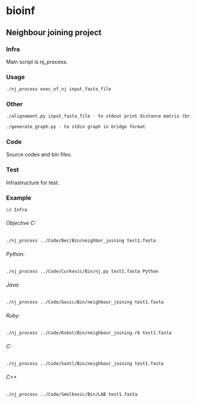 bioinf
======

## Neighbour joining project

### Infra

Main script is nj_process.

### Usage

```sh
./nj_process exec_of_nj input_fasta_file
```

### Other

```sh
./alignament.py input_fasta_file - to stdout print distance matrix (bridges)
```

```sh
./generate_graph.py - to stdin graph in bridge format
```

### Code

Source codes and bin files.

### Test

Infrastructure for test.

### Example

```sh
cd Infra
```

###### Objective C:
```sh
./nj_process ../Code/Bec/Bin/neighbor_joining test1.fasta
```
###### Python:
```sh
./nj_process ../Code/Curkovic/Bin/nj.py test1.fasta Python
```

###### Java:
```sh
./nj_process ../Code/Gasic/Bin/neighbour_joining test1.fasta 
```

###### Ruby:
```sh
./nj_process ../Code/Kokot/Bin/neighbour_joining.rb test1.fasta 
```

###### C:
```sh
./nj_process ../Code/Santl/Bin/neighbour_joining test1.fasta 
```

###### C++
```sh
./nj_process ../Code/Smolkovic/Bin/LAB test1.fasta 
```